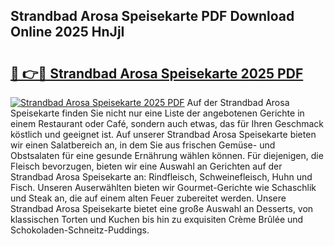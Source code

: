 ## Strandbad Arosa Speisekarte PDF Download Online 2025 HnJjI

# <h2><a href="http://gc9gbz.nevu.top/?p=Strandbad+Arosa+Speisekarte">🔗 👉🔴 Strandbad Arosa Speisekarte 2025 PDF</a></h2>

[![Strandbad Arosa Speisekarte 2025 PDF](https://i.imgur.com/dBaPXMq.png)](http://gc9gbz.nevu.top/?p=Strandbad+Arosa+Speisekarte)
Auf der Strandbad Arosa Speisekarte finden Sie nicht nur eine Liste der angebotenen Gerichte in einem Restaurant oder Café, sondern auch etwas, das für Ihren Geschmack köstlich und geeignet ist. Auf unserer Strandbad Arosa Speisekarte bieten wir einen Salatbereich an, in dem Sie aus frischen Gemüse- und Obstsalaten für eine gesunde Ernährung wählen können. Für diejenigen, die Fleisch bevorzugen, bieten wir eine Auswahl an Gerichten auf der Strandbad Arosa Speisekarte an: Rindfleisch, Schweinefleisch, Huhn und Fisch. Unseren Auserwählten bieten wir Gourmet-Gerichte wie Schaschlik und Steak an, die auf einem alten Feuer zubereitet werden. Unsere Strandbad Arosa Speisekarte bietet eine große Auswahl an Desserts, von klassischen Torten und Kuchen bis hin zu exquisiten Crème Brûlée und Schokoladen-Schneitz-Puddings.

